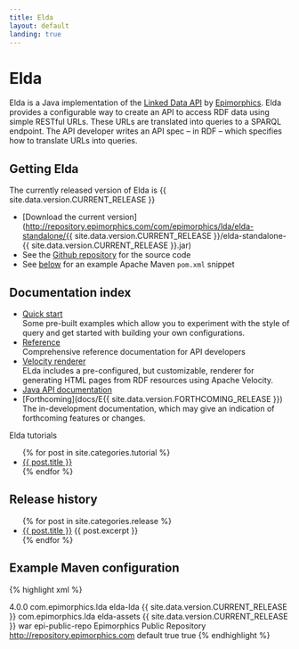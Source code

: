 ```yaml
---
title: Elda
layout: default
landing: true
---
```


# Elda

Elda is a Java implementation of the [Linked Data
API](http://code.google.com/p/linked-data-api/) by 
[Epimorphics](http://epimorphics.com). Elda provides a
configurable way to create an API to access RDF data using simple RESTful 
URLs. These URLs are
translated into queries to a SPARQL endpoint. The API developer
writes an API spec &ndash; in RDF &ndash; which specifies how to
translate URLs into queries.

## Getting Elda

The currently released version of Elda is {{ site.data.version.CURRENT_RELEASE }}

* [Download the current version](http://repository.epimorphics.com/com/epimorphics/lda/elda-standalone/{{ site.data.version.CURRENT_RELEASE }}/elda-standalone-{{ site.data.version.CURRENT_RELEASE }}.jar)
* See the [Github repository](https://github.com/epimorphics/elda) for the source code
* See [below](#maven-example) for an example Apache Maven `pom.xml` snippet

## Documentation index

* [Quick start](current/index.html)<br />
  Some
  pre-built examples which allow you to experiment with 
  the style of query and get started with building your 
  own configurations.
* [Reference](current/reference.html)<br />
  Comprehensive reference documentation for API developers
* [Velocity renderer](current/velocity.html)<br />
  ELda includes a pre-configured, but customizable, renderer
  for generating HTML pages from RDF resources using Apache Velocity.
* [Java API documentation](apidocs/)
* [Forthcoming](docs/E{{ site.data.version.FORTHCOMING_RELEASE }})<br />
  The in-development documentation, which may give an indication
  of forthcoming features or changes.

Elda tutorials

<ul>
  {% for post in site.categories.tutorial %}
    <li>
      <a href="{{ post.url | prepend: site.baseurl }}">{{ post.title }}</a>
    </li>
  {% endfor %}
</ul>


## Release history

<ul>
  {% for post in site.categories.release %}
    <li>
      <a href="{{ post.url | prepend: site.baseurl }}">{{ post.title }}</a>
      {{ post.excerpt }}
    </li>
  {% endfor %}
</ul>

## Example Maven configuration

<div id="maven-example"></div>

{% highlight xml %}
  <?xml version="1.0" encoding="UTF-8"?>
  <project xmlns="http://maven.apache.org/POM/4.0.0" xmlns:xsi="http://www.w3.org/2001/XMLSchema-instance"
    xsi:schemaLocation="http://maven.apache.org/POM/4.0.0 http://maven.apache.org/maven-v4_0_0.xsd">
    <modelVersion>4.0.0</modelVersion>
    <build>
    </build>
    <dependencies>
      <dependency>
        <groupId>com.epimorphics.lda</groupId>
        <artifactId>elda-lda</artifactId>
        <version>{{ site.data.version.CURRENT_RELEASE }}</version>
      </dependency>
      <dependency>
        <groupId>com.epimorphics.lda</groupId>
        <artifactId>elda-assets</artifactId>
        <version>{{ site.data.version.CURRENT_RELEASE }}</version>
        <type>war</type>
      </dependency>
    </dependencies>
    <repositories>
      <repository>
        <id>epi-public-repo</id>
        <name>Epimorphics Public Repository</name>
        <url>http://repository.epimorphics.com</url>
        <layout>default</layout>
        <releases>
          <enabled>true</enabled>
        </releases>
        <snapshots>
          <enabled>true</enabled>
        </snapshots>
      </repository>
    </repositories>
  </project>
{% endhighlight %}
